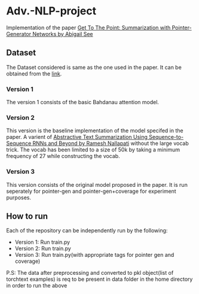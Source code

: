 # Adv.-NLP-project
   Implementation of the paper [Get To The Point: Summarization with Pointer-Generator Networks by Abigail See](https://arxiv.org/pdf/1704.04368.pdf)
## Dataset
   The Dataset considered is same as the one used in the paper. It can be obtained from the [link](https://github.com/abisee/cnn-dailymail).

### Version 1
 The version 1 consists of the basic Bahdanau attention model.
 
### Version 2
  This version is the baseline implementation of the model specifed in the paper. A varient of [Abstractive Text Summarization Using Sequence-to-Sequence RNNs and Beyond by Ramesh Nallapati](https://arxiv.org/pdf/1602.06023) without the large vocab trick. The vocab has been limited to a size of 50k by taking a minimum frequency of 27 while constructing the vocab. 
 
### Version 3 
  This version consists of the original model proposed in the paper. It is run seperately for pointer-gen and pointer-gen+coverage for experiment purposes.
  
## How to run
  Each of the repository can be independently run by the following:
  - Version 1: 
      Run train.py
  - Version 2:
      Run train.py
  - Version 3:
      Run train.py(with appropriate tags for pointer gen and coverage)
   
   P.S: The data after preprocessing and converted to pkl object(list of torchtext examples) is req to be present in data folder in the home directory in order to run the above
  
